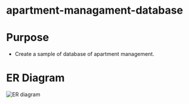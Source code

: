# apartment-managament-database

# Purpose 
- Create a sample of database of apartment management. 


# ER Diagram 
![ER diagram](https://github.com/hopeffy/apartment-managament-database/blob/main/er-diagram.jpg)


